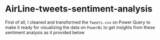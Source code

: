 # AirLine-tweets-sentiment-analysis

First of all, I cleaned and transformed the ```Tweets.csv``` on Power Query to make it ready for visualizing the data on ```PowerBi``` to get insights from these sentiment analysis as it provided below
